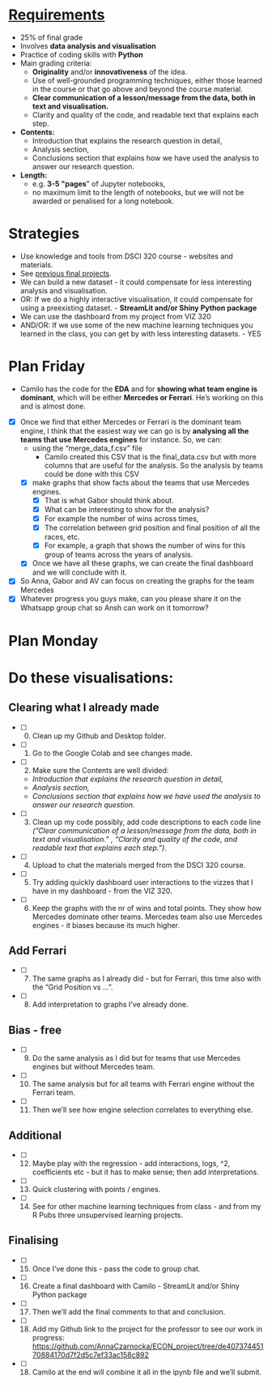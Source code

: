 # [Requirements](https://github.com/doctor-phil/ECON323_2023_Fall/blob/main/final_project.md#requirements)

- 25% of final grade
- Involves **data analysis and visualisation**
- Practice of coding skills with **Python**
- Main grading criteria:
    - **Originality** and/or **innovativeness** of the idea.
    - Use of well-grounded programming techniques, either those learned in the course or that go above and beyond the course material.
    - **Clear communication of a lesson/message from the data, both in text and visualisation.**
    - Clarity and quality of the code, and readable text that explains each step.
- **Contents:**
    - Introduction that explains the research question in detail,
    - Analysis section,
    - Conclusions section that explains how we have used the analysis to answer our research question.
- **Length:**
    - e.g. **3-5 "pages**" of Jupyter notebooks,
    - no maximum limit to the length of notebooks, but we will not be awarded or penalised for a long notebook.

# Strategies

- Use knowledge and tools from DSCI 320 course - websites and materials.
- See [previous final projects](https://datascience.quantecon.org/theme/projects.html).
- We can build a new dataset - it could compensate for less interesting analysis and visualisation.
- OR: If we do a highly interactive visualisation, it could compensate for using a preexisting dataset. - **StreamLit and/or Shiny Python package**
- We can use the dashboard from my project from VIZ 320
- AND/OR: If we use some of the new machine learning techniques you learned in the class, you can get by with less interesting datasets. - YES

# Plan Friday

- Camilo has the code for the **EDA** and for **showing what team engine is dominant**, which will be either **Mercedes or Ferrari**. He’s working on this and is almost done.
- [x]  Once we find that either Mercedes or Ferrari is the dominant team engine, I think that the easiest way we can go is by **analysing all the teams that use Mercedes engines** for instance. So, we can:
    - using the “merge_data_f.csv” file
        - Camilo created this CSV that is the final_data.csv but with more columns that are useful for the analysis. So the analysis by teams could be done with this CSV
    - [x]  make graphs that show facts about the teams that use Mercedes engines.
        - [x]  That is what Gabor should think about.
        - [x]  What can be interesting to show for the analysis?
        - [x]  For example the number of wins across times,
        - [x]  The correlation between grid position and final position of all the races, etc.
        - [x]  For example, a graph that shows the number of wins for this group of teams across the years of analysis.
    - [x]  Once we have all these graphs, we can create the final dashboard and we will conclude with it.
- [x]  So Anna, Gabor and AV can focus on creating the graphs for the team Mercedes
- [x]  Whatever progress you guys make, can you please share it on the Whatsapp group chat so Ansh can work on it tomorrow?

# Plan Monday

# Do these visualisations:

## Clearing what I already made

- [ ]  0. Clean up my Github and Desktop folder.
- [ ]  1. Go to the Google Colab and see changes made.
- [ ]  2. Make sure the Contents are well divided:
    - *Introduction that explains the research question in detail,*
    - *Analysis section,*
    - *Conclusions section that explains how we have used the analysis to answer our research question.*
- [ ]  3. Clean up my code possibly, add code descriptions to each code line *(”Clear communication of a lesson/message from the data, both in text and visualisation.” , “Clarity and quality of the code, and readable text that explains each step.”).*
- [ ]  4. Upload to chat the materials merged from the DSCI 320 course.
- [ ]  5. Try adding quickly dashboard user interactions to the vizzes that I have in my dashboard - from the VIZ 320.
- [ ]  6. Keep the graphs with the nr of wins and total points. They show how Mercedes dominate other teams. Mercedes team also use Mercedes engines - it biases because its much higher.

## Add Ferrari

- [ ]  7. The same graphs as I already did - but for Ferrari, this time also with the “Grid Position vs …”.
- [ ]  8. Add interpretation to graphs I’ve already done.

## Bias - free

- [ ]  9. Do the same analysis as I did but for teams that use Mercedes engines but without Mercedes team.
- [ ]  10. The same analysis but for all teams with Ferrari engine without the Ferrari team.
- [ ]  11. Then we’ll see how engine selection correlates to everything else.

## Additional

- [ ]  12. Maybe play with the regression - add interactions, logs, ^2, coefficients etc - but it has to make sense; then add interpretations.
- [ ]  13. Quick clustering with points / engines.
- [ ]  14. See for other machine learning techniques from class - and from my R Pubs three unsupervised learning projects.

## Finalising

- [ ]  15. Once I’ve done this - pass the code to group chat.
- [ ]  16. Create a final dashboard with Camilo - StreamLit and/or Shiny Python package
- [ ]  17. Then we’ll add the final comments to that and conclusion.
- [ ]  18. Add my Github link to the project for the professor to see our work in progress: https://github.com/AnnaCzarnocka/ECON_project/tree/de40737445170884170d7f2d5c7ef33ac158c892
- [ ]  18. Camilo at the end will combine it all in the ipynb file and we’ll submit.
